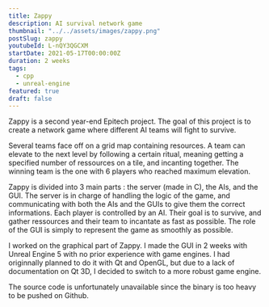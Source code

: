 ```yaml
---
title: Zappy
description: AI survival network game
thumbnail: "../../assets/images/zappy.png"
postSlug: zappy
youtubeId: L-nQY3QGCXM
startDate: 2021-05-17T00:00:00Z
duration: 2 weeks
tags:
  - cpp
  - unreal-engine
featured: true
draft: false
---
```


Zappy is a second year-end Epitech project.
The goal of this project is to create a network game where different AI teams will fight to survive.

Several teams face off on a grid map containing resources.
A team can elevate to the next level by following a certain ritual,
meaning getting a specified number of ressources on a tile, and incanting together.
The winning team is the one with 6 players who reached maximum elevation.

Zappy is divided into 3 main parts : the server (made in C), the AIs, and the GUI.
The server is in charge of handling the logic of the game, and communicating with
both the AIs and the GUIs to give them the correct informations.
Each player is controlled by an AI. Their goal is to survive, and
gather ressources and their team to incantate as fast as possible.
The role of the GUI is simply to represent the game as smoothly as possible.

I worked on the graphical part of Zappy.
I made the GUI in 2 weeks with Unreal Engine 5 with no prior experience with game engines.
I had originnally planned to do it with Qt and OpenGL, but due to a lack of documentation on Qt 3D, I decided to switch to a more robust game engine.

The source code is unfortunately unavailable since the binary is too heavy to be pushed on Github.
